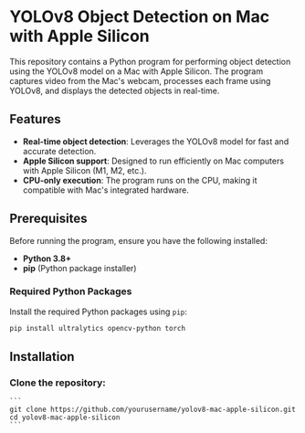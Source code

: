 # YOLOv8 Object Detection on Mac with Apple Silicon

This repository contains a Python program for performing object detection using the YOLOv8 model on a Mac with Apple Silicon. The program captures video from the Mac's webcam, processes each frame using YOLOv8, and displays the detected objects in real-time.

## Features
- **Real-time object detection**: Leverages the YOLOv8 model for fast and accurate detection.
- **Apple Silicon support**: Designed to run efficiently on Mac computers with Apple Silicon (M1, M2, etc.).
- **CPU-only execution**: The program runs on the CPU, making it compatible with Mac's integrated hardware.

## Prerequisites

Before running the program, ensure you have the following installed:

- **Python 3.8+**
- **pip** (Python package installer)

### Required Python Packages

Install the required Python packages using `pip`:

```bash
pip install ultralytics opencv-python torch
```
## Installation

### Clone the repository:
    ```
    git clone https://github.com/yourusername/yolov8-mac-apple-silicon.git
    cd yolov8-mac-apple-silicon
    ```